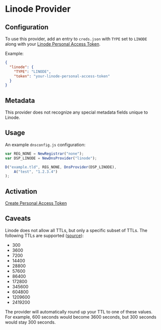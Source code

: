 # Linode Provider

## Configuration

To use this provider, add an entry to `creds.json` with `TYPE` set to `LINODE`
along with your [Linode Personal Access Token](https://cloud.linode.com/profile/tokens).

Example:

```json
{
  "linode": {
    "TYPE": "LINODE",
    "token": "your-linode-personal-access-token"
  }
}
```

## Metadata
This provider does not recognize any special metadata fields unique to Linode.

## Usage
An example `dnsconfig.js` configuration:

```javascript
var REG_NONE = NewRegistrar("none");
var DSP_LINODE = NewDnsProvider("linode");

D("example.tld", REG_NONE, DnsProvider(DSP_LINODE),
    A("test", "1.2.3.4")
);
```

## Activation
[Create Personal Access Token](https://cloud.linode.com/profile/tokens)

## Caveats
Linode does not allow all TTLs, but only a specific subset of TTLs. The following TTLs are supported
([source](https://github.com/linode/manager/blob/master/src/domains/components/SelectDNSSeconds.js)):

- 300
- 3600
- 7200
- 14400
- 28800
- 57600
- 86400
- 172800
- 345600
- 604800
- 1209600
- 2419200

The provider will automatically round up your TTL to one of these values. For example, 600 seconds would become 3600
seconds, but 300 seconds would stay 300 seconds.
